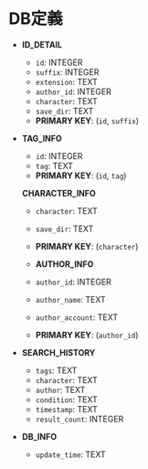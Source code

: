 # DB定義

- **ID_DETAIL**
  - `id`: INTEGER
  - `suffix`: INTEGER
  - `extension`: TEXT
  - `author_id`: INTEGER
  - `character`: TEXT
  - `save_dir`: TEXT
  - **PRIMARY KEY**: (`id`, `suffix`)

- **TAG_INFO**
  - `id`: INTEGER
  - `tag`: TEXT
  - **PRIMARY KEY**: (`id`, `tag`)

  **CHARACTER_INFO**
  - `character`: TEXT
  - `save_dir`: TEXT
  - **PRIMARY KEY**: (`character`)

  - **AUTHOR_INFO**
  - `author_id`: INTEGER
  - `author_name`: TEXT
  - `author_account`: TEXT
  - **PRIMARY KEY**: (`author_id`)

- **SEARCH_HISTORY**
  - `tags`: TEXT
  - `character`: TEXT
  - `author`: TEXT
  - `condition`: TEXT
  - `timestamp`: TEXT
  - `result_count`: INTEGER

- **DB_INFO**
  - `update_time`: TEXT
